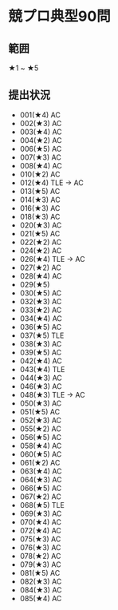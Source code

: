 # 競プロ典型90問

## 範囲
★1 ~ ★5

## 提出状況

- 001(★4) AC
- 002(★3) AC
- 003(★4) AC
- 004(★2) AC
- 006(★5) AC
- 007(★3) AC
- 008(★4) AC
- 010(★2) AC
- 012(★4) TLE -> AC
- 013(★5) AC
- 014(★3) AC
- 016(★3) AC
- 018(★3) AC
- 020(★3) AC
- 021(★5) AC
- 022(★2) AC
- 024(★2) AC
- 026(★4) TLE -> AC
- 027(★2) AC
- 028(★4) AC
- 029(★5)
- 030(★5) AC
- 032(★3) AC
- 033(★2) AC
- 034(★4) AC
- 036(★5) AC
- 037(★5) TLE
- 038(★3) AC
- 039(★5) AC
- 042(★4) AC
- 043(★4) TLE
- 044(★3) AC
- 046(★3) AC
- 048(★3) TLE -> AC
- 050(★3) AC
- 051(★5) AC
- 052(★3) AC
- 055(★2) AC
- 056(★5) AC
- 058(★4) AC
- 060(★5) AC
- 061(★2) AC
- 063(★4) AC
- 064(★3) AC
- 066(★5) AC
- 067(★2) AC
- 068(★5) TLE
- 069(★3) AC
- 070(★4) AC
- 072(★4) AC
- 075(★3) AC
- 076(★3) AC
- 078(★2) AC
- 079(★3) AC
- 081(★5) AC
- 082(★3) AC
- 084(★3) AC
- 085(★4) AC

